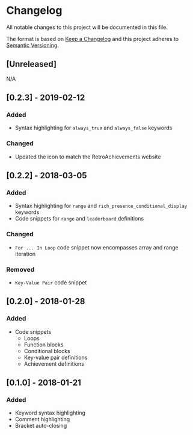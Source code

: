 # Changelog
All notable changes to this project will be documented in this file.

The format is based on [Keep a Changelog](http://keepachangelog.com/en/1.0.0/)
and this project adheres to [Semantic Versioning](http://semver.org/spec/v2.0.0.html).

## [Unreleased]
N/A

## [0.2.3] - 2019-02-12
### Added
- Syntax highlighting for `always_true` and `always_false` keywords
### Changed
- Updated the icon to match the RetroAchievements website

## [0.2.2] - 2018-03-05
### Added
- Syntax highlighting for `range` and `rich_presence_conditional_display` keywords
- Code snippets for `range` and `leaderboard` definitions
### Changed
- `For ... In Loop` code snippet now encompasses array and range iteration
### Removed
- `Key-Value Pair` code snippet

## [0.2.0] - 2018-01-28
### Added
- Code snippets
  - Loops
  - Function blocks
  - Conditional blocks
  - Key-value pair definitions
  - Achievement definitions

## [0.1.0] - 2018-01-21
### Added
- Keyword syntax highlighting
- Comment highlighting
- Bracket auto-closing